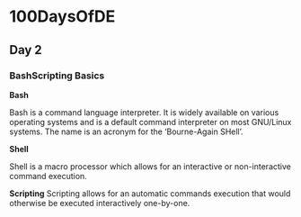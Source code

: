 # 100DaysOfDE
## Day 2

### BashScripting Basics

**Bash**

Bash is a command language interpreter. It is widely available on various operating systems and is a default command interpreter on most GNU/Linux systems. The name is an acronym for the ‘Bourne-Again SHell’.


**Shell**

Shell is a macro processor which allows for an interactive or non-interactive command execution.


**Scripting**
Scripting allows for an automatic commands execution that would otherwise be executed interactively one-by-one.